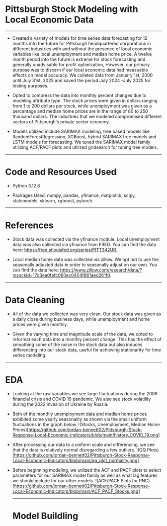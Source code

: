 # Pittsburgh Stock Modeling with Local Economic Data
----------------------------------------------------
- Created a variety of models for time series data forecasting for 12 months into the future for Pittsburgh headquartered corporations in different industries with and without the presence of local economic variables like local unemployment and median home price. A twelve month period into the future is extreme for stock forecasting and generally unadvisable for profit optimization, However, our primary purpose was to discern if our local economic data had measuable effects on model accuracy. We colleted data from January 1st, 2000 until July 31st, 2025 and saved the period July 2024 -July 2025 for testing purposes.
- Opted to compress the data into monthly percent changes due to modeling attribute type. The stock prices were given in dollars ranging from 1 to 200 dollars per stock, while unemployment was given as a percentage and median home prices are in the range of 80 to 250 thousand dollars. The industries that we modeled compromised different sectors of Pittsburgh's private sector economy.

- Models utilized include SARIMAX modeling, tree based models like RandomForestRegression, XGBoost, hybrid SARIMAX tree models and LSTM models for forecasting. We tuned the SARIMAX model family utilizing ACF/PACF plots and utilized gridsearch for tuning tree models.

----------------------------------------------------
# Code and Resources Used
- Python 3.12.6

- Packages Used: numpy, pandas, yfinance, matplotlib, scipy, statsmodels, sklearn, xgboost, pytorch.

----------------------------------------------------
# References
- Stock data was collected via the yfinance module. Local unemployment data was also collected via yfinance from FRED. You can find the data here: https://fred.stlouisfed.org/series/PITT342UR.

- Local median home data was collected via zillow. We opt not to use the seasonally adjusted data in order to seasonally adjust on our own. You can find the data here: https://www.zillow.com/research/data/?msockid=17d3ea0fafc060ec0404f861aed261f0.

-----------------------------------------------------
# Data Cleaning
- All of the data we collected was very clean. Our stock data was given as a daily close during business days, while unemployment and home prices were given monthly.

- Given the varying time and magnitude scale of the data, we opted to reformat each data into a monthly percent change. This has the effect of smoothing some of the noise in the stock data but also induces differencing into our stock data, useful for achieving stationarity for time series modeling.

-----------------------------------------------------
# EDA
- Looking at the raw variables we see large fluctuations during the 2008 financial crisis and COVID 19 pandemic. We also see stock volatility during the 2022 invasion of Ukraine by Russia.

- Both of the monthly unemployment data and median home prices exhibited some yearly seasonality as shown via the small uniform fluctuations in the graph below.
  !(Stocks, Unemployment, Median Home Prices)[https://github.com/jordan-bennett02/Pittsburgh-Stock-Response-Local-Economic-Indicators/blob/main/history_COVID_19.png]

- After processing our data to a uniform scale and differencing, we see that the data is relatively normal disregarding a few outliers.
  !(QQ Plots)[https://github.com/jordan-bennett02/Pittsburgh-Stock-Response-Local-Economic-Indicators/blob/main/qq_plot_normality.png]
- Before beginning modeling, we utilized the ACF and PACF plots to select parameters for our SARIMAX model family as well as what lag features we should include for our other models.
  !(ACF/PACF Plots for PNC)[https://github.com/jordan-bennett02/Pittsburgh-Stock-Response-Local-Economic-Indicators/blob/main/ACF_PACF_Stocks.png]

  ---------------------------------------------------
  # Model Buildling
  
